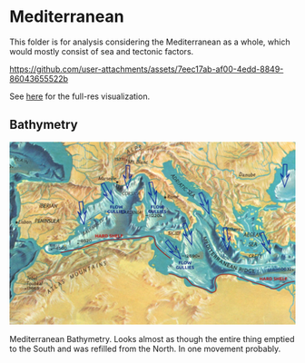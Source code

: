 # Mediterranean

This folder is for analysis considering the Mediterranean as a whole, which would mostly consist of sea and tectonic factors.

https://github.com/user-attachments/assets/7eec17ab-af00-4edd-8849-86043655522b

See [here](https://github.com/sovrynn/ecdo/tree/master/6-LITERATURE-MEDIA/nobulart/ecdo-visualizations) for the full-res visualization.

## Bathymetry

![x](img/med-bathymetry.jpg "med")

Mediterranean Bathymetry. Looks almost as though the entire thing emptied to the South and was refilled from the North.  In one movement probably.

